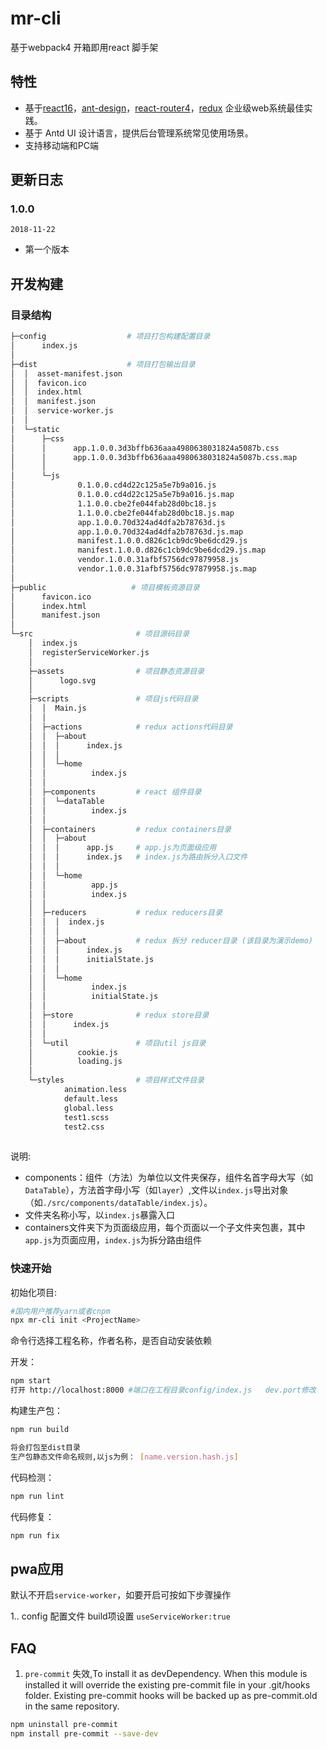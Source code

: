 # mr-cli

基于webpack4 开箱即用react 脚手架

## 特性

* 基于[react16](https://github.com/facebook/react)，[ant-design](https://github.com/ant-design/ant-design)，[react-router4](https://reacttraining.com/react-router/web/example/basic)，[redux](https://redux.js.org/) 企业级web系统最佳实践。
* 基于 Antd UI 设计语言，提供后台管理系统常见使用场景。
* 支持移动端和PC端


## 更新日志

### 1.0.0

`2018-11-22`

* 第一个版本


## 开发构建

### 目录结构

```bash
├─config                  # 项目打包构建配置目录
│      index.js
│      
├─dist                    # 项目打包输出目录
│  │  asset-manifest.json
│  │  favicon.ico
│  │  index.html
│  │  manifest.json
│  │  service-worker.js
│  │  
│  └─static
│      ├─css
│      │      app.1.0.0.3d3bffb636aaa4980638031824a5087b.css
│      │      app.1.0.0.3d3bffb636aaa4980638031824a5087b.css.map
│      │      
│      └─js
│              0.1.0.0.cd4d22c125a5e7b9a016.js
│              0.1.0.0.cd4d22c125a5e7b9a016.js.map
│              1.1.0.0.cbe2fe044fab28d0bc18.js
│              1.1.0.0.cbe2fe044fab28d0bc18.js.map
│              app.1.0.0.70d324ad4dfa2b78763d.js
│              app.1.0.0.70d324ad4dfa2b78763d.js.map
│              manifest.1.0.0.d826c1cb9dc9be6dcd29.js
│              manifest.1.0.0.d826c1cb9dc9be6dcd29.js.map
│              vendor.1.0.0.31afbf5756dc97879958.js
│              vendor.1.0.0.31afbf5756dc97879958.js.map
│              
├─public                   # 项目模板资源目录
│      favicon.ico
│      index.html
│      manifest.json
│      
└─src                       # 项目源码目录
    │  index.js
    │  registerServiceWorker.js
    │  
    ├─assets                # 项目静态资源目录
    │      logo.svg
    │      
    ├─scripts               # 项目js代码目录
    │  │  Main.js
    │  │  
    │  ├─actions            # redux actions代码目录
    │  │  ├─about
    │  │  │      index.js
    │  │  │      
    │  │  └─home
    │  │          index.js
    │  │          
    │  ├─components         # react 组件目录
    │  │  └─dataTable
    │  │          index.js
    │  │          
    │  ├─containers         # redux containers目录
    │  │  ├─about
    │  │  │      app.js     # app.js为页面级应用
    │  │  │      index.js   # index.js为路由拆分入口文件
    │  │  │      
    │  │  └─home
    │  │          app.js
    │  │          index.js
    │  │          
    │  ├─reducers           # redux reducers目录
    │  │  │  index.js
    │  │  │  
    │  │  ├─about           # redux 拆分 reducer目录 (该目录为演示demo)
    │  │  │      index.js
    │  │  │      initialState.js
    │  │  │      
    │  │  └─home
    │  │          index.js
    │  │          initialState.js
    │  │          
    │  ├─store              # redux store目录
    │  │      index.js
    │  │      
    │  └─util               # 项目util js目录
    │          cookie.js
    │          loading.js
    │          
    └─styles                # 项目样式文件目录
            animation.less
            default.less
            global.less
            test1.scss
            test2.css
         
```

说明:

* components：组件（方法）为单位以文件夹保存，组件名首字母大写（如`DataTable`），方法首字母小写（如`layer`）,文件以`index.js`导出对象（如`./src/components/dataTable/index.js`）。
* 文件夹名称小写，以`index.js`暴露入口
* containers文件夹下为页面级应用，每个页面以一个子文件夹包裹，其中`app.js`为页面应用，`index.js`为拆分路由组件

### 快速开始


初始化项目:

```bash
#国内用户推荐yarn或者cnpm
npx mr-cli init <ProjectName> 
```
命令行选择工程名称，作者名称，是否自动安装依赖

开发：

```bash
npm start
打开 http://localhost:8000 #端口在工程目录config/index.js   dev.port修改
```



构建生产包：


```bash
npm run build

将会打包至dist目录 
生产包静态文件命名规则,以js为例： [name.version.hash.js]

```

代码检测：

```bash
npm run lint
```

代码修复：

```bash
npm run fix
```

## pwa应用

默认不开启`service-worker`，如要开启可按如下步骤操作

1.. config 配置文件 build项设置 `useServiceWorker:true`

## FAQ

1. `pre-commit` 失效,To install it as devDependency. When this module is installed it will override the existing pre-commit file in your .git/hooks folder. Existing pre-commit hooks will be backed up as pre-commit.old in the same repository.
```bash
npm uninstall pre-commit
npm install pre-commit --save-dev
```





